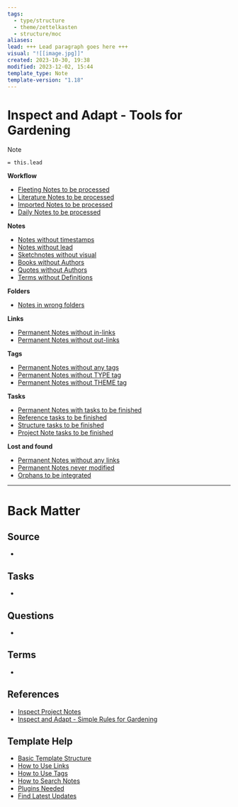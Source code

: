 ```yaml
---
tags:
  - type/structure
  - theme/zettelkasten
  - structure/moc
aliases: 
lead: +++ Lead paragraph goes here +++
visual: "![[image.jpg]]"
created: 2023-10-30, 19:38
modified: 2023-12-02, 15:44
template_type: Note
template-version: "1.18"
---
```

<!--  See "Template Help" below for using properties -->

# Inspect and Adapt - Tools for Gardening

<!--  Main idea of my thoughts -->

> [!Note]
> `= this.lead`

<!-- Other content of my note  -->
**Workflow**
- [Fleeting Notes to be processed](Fleeting%20Notes%20to%20be%20processed.md)
- [Literature Notes to be processed](Literature%20Notes%20to%20be%20processed.md)
- [Imported Notes to be processed](Imported%20Notes%20to%20be%20processed.md)
- [Daily Notes to be processed](Heatmap%20Calendar%20with%20Tasks.md)

**Notes**
- [Notes without timestamps](Notes%20without%20timestamps.md)
- [Notes without lead](Notes%20without%20lead.md)
- [Sketchnotes without visual](Sketchnotes%20without%20visual.md)
- [Books without Authors](Books%20without%20Authors.md)
- [Quotes without Authors](Quotes%20without%20Authors.md)
- [Terms without Definitions](Terms%20without%20Definitions.md)

**Folders**
- [Notes in wrong folders](Notes%20in%20wrong%20folders.md)

**Links**
- [Permanent Notes without in-links](Permanent%20Notes%20without%20in-links.md)
- [Permanent Notes without out-links](Permanent%20Notes%20without%20out-links.md)

**Tags**
- [Permanent Notes without any tags](Permanent%20Notes%20without%20any%20tags.md)
- [Permanent Notes without TYPE tag](Permanent%20Notes%20without%20TYPE%20tag.md)
- [Permanent Notes without THEME tag](Permanent%20Notes%20without%20THEME%20tag.md)

**Tasks**
- [Permanent Notes with tasks to be finished](Permanent%20Notes%20with%20tasks%20to%20be%20finished.md)
- [Reference tasks to be finished](Reference%20tasks%20to%20be%20finished.md)
- [Structure tasks to be finished](Structure%20tasks%20to%20be%20finished.md)
- [Project Note tasks to be finished](Project%20Note%20tasks%20to%20be%20finished.md)

**Lost and found**
- [Permanent Notes without any links](Permanent%20Notes%20without%20any%20links.md)
- [Permanent Notes never modified](Permanent%20Notes%20never%20modified.md)
- [Orphans to be integrated](Orphans%20to%20be%20integrated.md)

---
# Back Matter

## Source
<!-- Always keep a link to the source- --> 
- 

## Tasks
<!-- What remains to be done with this note? --> 
- 

## Questions
<!-- What remains for you to consider? --> 
- 

## Terms
<!-- Links to definition pages. -->
- 

## References
<!-- Links to pages not referenced in the content. -->
- [Inspect Project Notes](Inspect%20Project%20Notes.md)
- [Inspect and Adapt - Simple Rules for Gardening](Inspect%20and%20Adapt%20-%20Simple%20Rules%20for%20Gardening.md)

## Template Help
<!-- Links to external help pages on GitHub. -->
- [Basic Template Structure](https://github.com/groepl/Obsidian-Templates#basic-template-structure)
- [How to Use Links](https://github.com/groepl/Obsidian-Templates#how-to-use-links)
- [How to Use Tags](https://github.com/groepl/Obsidian-Templates#how-to-use-tags)
- [How to Search Notes](https://github.com/groepl/Obsidian-Templates#how-to-search-notes)
- [Plugins Needed](https://github.com/groepl/Obsidian-Templates#obsidian-plugins-needed)
- [Find Latest Updates](https://github.com/groepl/Obsidian-Templates)